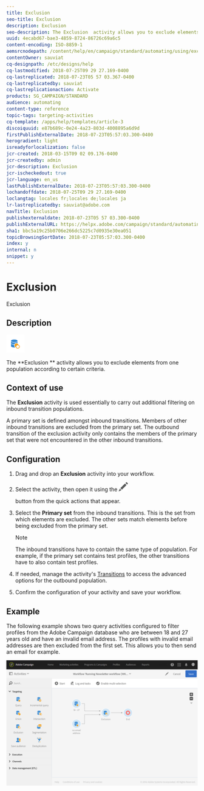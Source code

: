 ```yaml
---
title: Exclusion
seo-title: Exclusion
description: Exclusion
seo-description: The Exclusion  activity allows you to exclude elements from one population according to certain criteria.
uuid: 4ecabd67-bae3-4859-8724-86726c69a6c5
content-encoding: ISO-8859-1
aemsrcnodepath: /content/help/en/campaign/standard/automating/using/exclusion
contentOwner: sauviat
cq-designpath: /etc/designs/help
cq-lastmodified: 2018-07-25T09 29 27.169-0400
cq-lastreplicated: 2018-07-23T05 57 03.367-0400
cq-lastreplicatedby: sauviat
cq-lastreplicationaction: Activate
products: SG_CAMPAIGN/STANDARD
audience: automating
content-type: reference
topic-tags: targeting-activities
cq-template: /apps/help/templates/article-3
discoiquuid: e87b689c-0e24-4a23-803d-4008895a6d9d
firstPublishExternalDate: 2018-07-23T05:57:03.300-0400
herogradient: light
isreadyforlocalization: false
jcr-created: 2018-03-15T09 02 09.176-0400
jcr-createdby: admin
jcr-description: Exclusion
jcr-ischeckedout: true
jcr-language: en_us
lastPublishExternalDate: 2018-07-23T05:57:03.300-0400
lochandoffdate: 2018-07-25T09 29 27.169-0400
loclangtag: locales fr;locales de;locales ja
lr-lastreplicatedby: sauviat@adobe.com
navTitle: Exclusion
publishexternaldate: 2018-07-23T05 57 03.300-0400
publishExternalURL: https://helpx.adobe.com/campaign/standard/automating/using/exclusion.html
sha1: bbc5a19c25b0706e266dc5225c7d0935e30ea051
topicBrowsingSortDate: 2018-07-23T05:57:03.300-0400
index: y
internal: n
snippet: y
---
```


# Exclusion

Exclusion

## Description

![](assets/exclusion.png)

The **Exclusion ** activity allows you to exclude elements from one population according to certain criteria.

## Context of use

The **Exclusion** activity is used essentially to carry out additional filtering on inbound transition populations.

A primary set is defined amongst inbound transitions. Members of other inbound transitions are excluded from the primary set. The outbound transition of the exclusion activity only contains the members of the primary set that were not encountered in the other inbound transitions.

## Configuration

1. Drag and drop an **Exclusion** activity into your workflow.
1. Select the activity, then open it using the  ![](assets/edit_darkgrey-24px.png)

   button from the quick actions that appear.
1. Select the **Primary set** from the inbound transitions. This is the set from which elements are excluded. The other sets match elements before being excluded from the primary set.

   >[!NOTE]
   >
   >The inbound transitions have to contain the same type of population. For example, if the primary set contains test profiles, the other transitions have to also contain test profiles.

1. If needed, manage the activity's [Transitions](../../automating/using/executing-a-workflow.md#managing-an-activity-s-outbound-transitions) to access the advanced options for the outbound population.
1. Confirm the configuration of your activity and save your workflow.

## Example

The following example shows two query activities configured to filter profiles from the Adobe Campaign database who are between 18 and 27 years old and have an invalid email address. The profiles with invalid email addresses are then excluded from the first set. This allows you to then send an email for example.

![](assets/wkf_exclusion_example.png)

